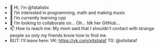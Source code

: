 - 👋 Hi, I’m @fatalistix
- 👀 I’m interested in programming, math and making music
- 🌱 I’m currently learning cpp
- 💞️ I’m looking to collaborate on... Oh... Idk her GitHub...
- 📫 How to reach me: My mom said that I shouldn't contact with strange people so only my friends know how to find me
- BUT: I'll leave here:
VK: https://vk.com/xitsilataf
TG: @xitsilataf

<!---
fatalistix/fatalistix is a ✨ special ✨ repository because its `README.md` (this file) appears on your GitHub profile.
You can click the Preview link to take a look at your changes.
--->
